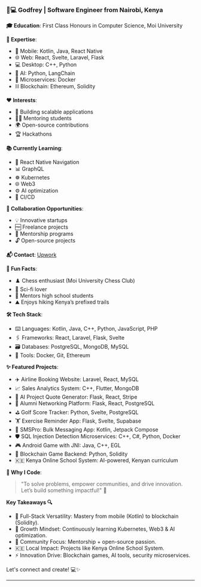 ### 👨💻 Godfrey | Software Engineer from Nairobi, Kenya 

**🎓 Education**: First Class Honours in Computer Science, Moi University

**🌟 Expertise**:
- 📱 Mobile: Kotlin, Java, React Native
- 🌐 Web: React, Svelte, Laravel, Flask
- 💻 Desktop: C++, Python
- 🤖 AI: Python, LangChain
- 🧩 Microservices: Docker
- ⛓️ Blockchain: Ethereum, Solidity

**❤️ Interests**:
- 🚀 Building scalable applications
- 👨🏫 Mentoring students
- 🌍 Open-source contributions
- 🏆 Hackathons

**📚 Currently Learning**:
- 🔄 React Native Navigation
- 📊 GraphQL
- ☸️ Kubernetes
- 🌐 Web3
- ⚙️ AI optimization
- 🔁 CI/CD

**🤝 Collaboration Opportunities**:
- 💡 Innovative startups
- 🆓 Freelance projects
- 🌱 Mentorship programs
- 🔓 Open-source projects

**📬 Contact**: [Upwork](https://www.upwork.com/freelancers/~013e8c6637ebfe382b?mp_source=share)

**🎉 Fun Facts**:
- ♟️ Chess enthusiast (Moi University Chess Club)
- 🚀 Sci-fi lover
- 🎒 Mentors high school students
- ⛰️ Enjoys hiking Kenya’s prefixed trails

**🛠️ Tech Stack**:
- ⌨️ Languages: Kotlin, Java, C++, Python, JavaScript, PHP
- 🖇️ Frameworks: React, Laravel, Flask, Svelte
- 🗃️ Databases: PostgreSQL, MongoDB, MySQL
- 🧰 Tools: Docker, Git, Ethereum

**✨ Featured Projects**:
- ✈️ Airline Booking Website: Laravel, React, MySQL
- 📈 Sales Analytics System: C++, Flutter, MongoDB
- 💬 AI Project Quote Generator: Flask, React, Stripe
- 👥 Alumni Networking Platform: Flask, React, PostgreSQL
- ⛳ Golf Score Tracker: Python, Svelte, PostgreSQL
- 🏋️ Exercise Reminder App: Flask, Svelte, Supabase
- 💌 SMSPro: Bulk Messaging App: Kotlin, Jetpack Compose
- 🛡️ SQL Injection Detection Microservices: C++, C#, Python, Docker
- 🎮 Android Game with JNI: Java, C++, EGL
- 🎲 Blockchain Game Backend: Python, Solidity
- 🇰🇪 Kenya Online School System: AI-powered, Kenyan curriculum

**💬 Why I Code**:
> "To solve problems, empower communities, and drive innovation. Let’s build something impactful!" 🌟

**Key Takeaways 🔍**
- 🚀 Full-Stack Versatility: Mastery from mobile (Kotlin) to blockchain (Solidity).
- 🌱 Growth Mindset: Continuously learning Kubernetes, Web3 & AI optimization.
- 🤝 Community Focus: Mentorship + open-source passion.
- 🇰🇪 Local Impact: Projects like Kenya Online School System.
- ⚡ Innovation Drive: Blockchain games, AI tools, security microservices.

Let's connect and create! 💻✨

---

